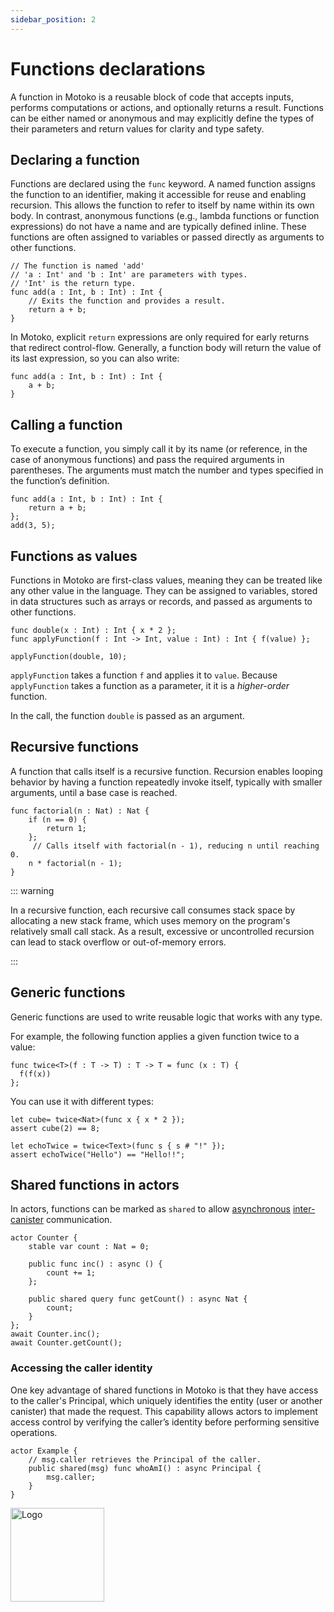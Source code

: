 ```yaml
---
sidebar_position: 2
---
```


# Functions declarations

A function in Motoko is a reusable block of code that accepts inputs, performs computations or actions, and optionally returns a result. Functions can be either named or anonymous and may explicitly define the types of their parameters and return values for clarity and type safety.

## Declaring a function

Functions are declared using the `func` keyword. A named function assigns the function to an identifier, making it accessible for reuse and enabling recursion. This allows the function to refer to itself by name within its own body. In contrast, anonymous functions (e.g., lambda functions or function expressions) do not have a name and are typically defined inline. These functions are often assigned to variables or passed directly as arguments to other functions.

```motoko no-repl
// The function is named 'add'
// 'a : Int' and 'b : Int' are parameters with types.
// 'Int' is the return type.
func add(a : Int, b : Int) : Int {
    // Exits the function and provides a result.
    return a + b;
}
```

In Motoko, explicit `return` expressions are only required for early returns that redirect control-flow.
Generally, a function body will return the value of its last expression, so you can also write:

```motoko no-repl
func add(a : Int, b : Int) : Int {
    a + b;
}
```

## Calling a function

To execute a function, you simply call it by its name (or reference, in the case of anonymous functions) and pass the required arguments in parentheses. The arguments must match the number and types specified in the function’s definition.

```motoko no-repl
func add(a : Int, b : Int) : Int {
    return a + b;
};
add(3, 5);
```

## Functions as values

Functions in Motoko are first-class values, meaning they can be treated like any other value in the language. They can be assigned to variables, stored in data structures such as arrays or records, and passed as arguments to other functions.

```motoko no-repl
func double(x : Int) : Int { x * 2 };
func applyFunction(f : Int -> Int, value : Int) : Int { f(value) };

applyFunction(double, 10);
```

`applyFunction` takes a function `f` and applies it to `value`. Because `applyFunction` takes a function as a parameter, it it is a _higher-order_ function.

In the call, the function `double` is passed as an argument.

<!-- anonymous functions are expressions, not declarations, perhaps move this section elsewhere 
Commenting out for now, revisit in future iteration 

## Anonymous functions
Motoko supports functions without names (anonymous). They can be used in expressions or passed as arguments.

``` motoko no-repl
func applyFunction(f :  Int -> Int, value : Int) : Int { f(value) };
applyFunction( func (x : Int) : Int { x * 2 } , 2);
```

In this example, the first argument to `applyFunction` is the anonymous function `func (x : Int) : Int { x * 2 }`.
This is just an anonymous version of the function named `double` above.

The compiler can infer the argument and result types of anonymous functions, when the types are determined from the context, so you can even just write:

``` motoko no-repl
applyFunction( func x { x * 2 } , 2);
```

-->

## Recursive functions

A function that calls itself is a recursive function. Recursion enables looping behavior by having a function repeatedly invoke itself, typically with smaller arguments, until a base case is reached. 

```motoko no-repl
func factorial(n : Nat) : Nat {
    if (n == 0) {
        return 1;
    };
     // Calls itself with factorial(n - 1), reducing n until reaching 0.
    n * factorial(n - 1);
}
```
::: warning

In a recursive function, each recursive call consumes stack space by allocating a new stack frame, which uses memory on the program's relatively small call stack. As a result, excessive or uncontrolled recursion can lead to stack overflow or out-of-memory errors.

:::

## Generic functions

Generic functions are used to write reusable logic that works with any type.

For example, the following function applies a given function twice to a value:

```motoko no-repl
func twice<T>(f : T -> T) : T -> T = func (x : T) {
  f(f(x))
};
```

You can use it with different types:

```motoko no-repl
let cube= twice<Nat>(func x { x * 2 });
assert cube(2) == 8;

let echoTwice = twice<Text>(func s { s # "!" });
assert echoTwice("Hello") == "Hello!!";
```

## Shared functions in actors

In actors, functions can be marked as `shared` to allow [asynchronous](https://internetcomputer.org/docs/motoko/fundamentals/actors-async#async--await) [inter-canister](https://internetcomputer.org/docs/motoko/fundamentals/messaging) communication.

```motoko no-repl
actor Counter {
    stable var count : Nat = 0;

    public func inc() : async () {
        count += 1;
    };

    public shared query func getCount() : async Nat {
        count;
    }
};
await Counter.inc();
await Counter.getCount();
```

### Accessing the caller identity

One key advantage of shared functions in Motoko is that they have access to the caller's Principal, which uniquely identifies the entity (user or another canister) that made the request. This capability allows actors to implement access control by verifying the caller’s identity before performing sensitive operations.

```motoko
actor Example {
    // msg.caller retrieves the Principal of the caller.
    public shared(msg) func whoAmI() : async Principal {
        msg.caller;
    }
}
```

<img src="https://cdn-assets-eu.frontify.com/s3/frontify-enterprise-files-eu/eyJwYXRoIjoiZGZpbml0eVwvYWNjb3VudHNcLzAxXC80MDAwMzA0XC9wcm9qZWN0c1wvNFwvYXNzZXRzXC8zOFwvMTc2XC9jZGYwZTJlOTEyNDFlYzAzZTQ1YTVhZTc4OGQ0ZDk0MS0xNjA1MjIyMzU4LnBuZyJ9:dfinity:9Q2_9PEsbPqdJNAQ08DAwqOenwIo7A8_tCN4PSSWkAM?width=2400" alt="Logo" width="150" height="150" />
